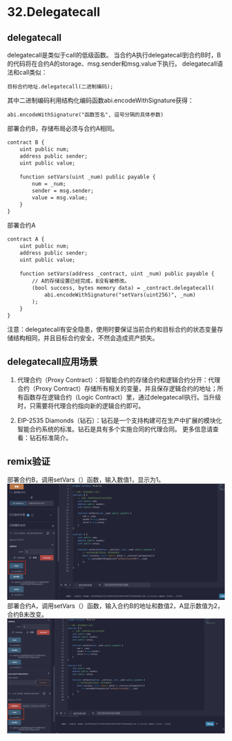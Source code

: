 # 32.Delegatecall
## delegatecall
delegatecall是类似于call的低级函数。
当合约A执行delegatecall到合约B时，B的代码将在合约A的storage、msg.sender和msg.value下执行。
delegatecall语法和call类似：
```solidity
目标合约地址.delegatecall(二进制编码);
```
其中二进制编码利用结构化编码函数abi.encodeWithSignature获得：
```solidity
abi.encodeWithSignature("函数签名", 逗号分隔的具体参数)
```
部署合约B，存储布局必须与合约A相同。
```solidity
contract B {
    uint public num;
    address public sender;
    uint public value;

    function setVars(uint _num) public payable {
        num = _num;
        sender = msg.sender;
        value = msg.value;
    }
}
```
部署合约A
```solidity
contract A {
    uint public num;
    address public sender;
    uint public value;

    function setVars(address _contract, uint _num) public payable {
        // A的存储设置已经完成，B没有被修改。
        (bool success, bytes memory data) = _contract.delegatecall(
            abi.encodeWithSignature("setVars(uint256)", _num)
        );
    }
}
```
注意：delegatecall有安全隐患，使用时要保证当前合约和目标合约的状态变量存储结构相同，并且目标合约安全，不然会造成资产损失。
## delegatecall应用场景

1. 代理合约（Proxy Contract）：将智能合约的存储合约和逻辑合约分开：代理合约（Proxy Contract）存储所有相关的变量，并且保存逻辑合约的地址；所有函数存在逻辑合约（Logic Contract）里，通过delegatecall执行。当升级时，只需要将代理合约指向新的逻辑合约即可。

2. EIP-2535 Diamonds（钻石）：钻石是一个支持构建可在生产中扩展的模块化智能合约系统的标准。钻石是具有多个实施合同的代理合同。 更多信息请查看：钻石标准简介。
## remix验证
部署合约B，调用setVars（）函数，输入数值1，显示为1。
![32-1.png](./img/32-1.png)
部署合约A，调用setVars（）函数，输入合约B的地址和数值2，A显示数值为2，合约B未改变。
![32-2.png](./img/32-2.png)
